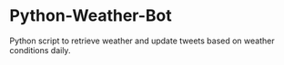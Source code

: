 # Python-Weather-Bot
Python script to retrieve weather and update tweets based on weather conditions daily.

